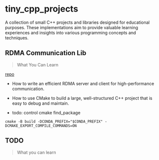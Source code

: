 # tiny_cpp_projects

A collection of small C++ projects and libraries designed for educational purposes. These implementations aim to provide valuable learning experiences and insights into various programming concepts and techniques.

## RDMA Communication Lib

> What You Can Learn

[repo](./projects/rdma_comm/)

- How to write an efficient RDMA server and client for high-performance communication.

- How to use CMake to build a large, well-structured C++ project that is easy to debug and maintain.

- todo: control cmake find_package

```shell
cmake -B build -DCONDA_PREFIX="$CONDA_PREFIX" -DCMAKE_EXPORT_COMPILE_COMMANDS=ON
```

## TODO

> What you can learn
